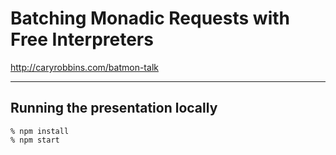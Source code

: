 # Batching Monadic Requests with Free Interpreters

http://caryrobbins.com/batmon-talk

---

## Running the presentation locally

```
% npm install
% npm start
```
